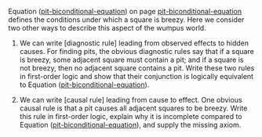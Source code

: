 

Equation (<a class="equationRef" title="" href="#">pit-biconditional-equation</a>) on
page <a class="pageRef" title="" href="#">pit-biconditional-equation</a> defines the conditions under which a square is
breezy. Here we consider two other ways to describe this aspect of the
wumpus world.<br>

1.  We can write [diagnostic rule] leading from observed effects to hidden causes. For
    finding pits, the obvious diagnostic rules say that if a square is
    breezy, some adjacent square must contain a pit; and if a square is
    not breezy, then no adjacent square contains a pit. Write these two
    rules in first-order logic and show that their conjunction is
    logically equivalent to
    Equation (<a class="equationRef" title="" href="">pit-biconditional-equation</a>).<br>

2.  We can write [causal rule] leading from cause to effect. One obvious causal rule
    is that a pit causes all adjacent squares to be breezy. Write this
    rule in first-order logic, explain why it is incomplete compared to
    Equation (<a class="equationRef" title="" href="">pit-biconditional-equation</a>), and supply
    the missing axiom.<br>
